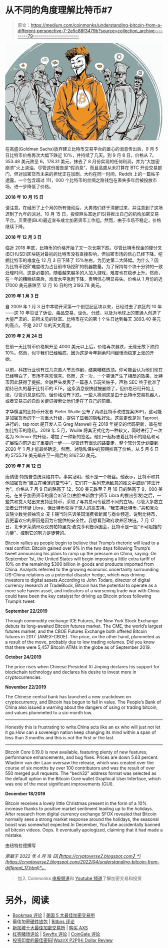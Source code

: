 # 从不同的角度理解比特币#7

> 原文：<https://medium.com/coinmonks/understanding-bitcoin-from-a-different-perspective-7-2e5c88f3479b?source=collection_archive---------79----------------------->

![](img/542d4caa78f32168c36a05f9985326f1.png)

在高盛(Goldman Sachs)放弃建立比特币交易平台的雄心的消息传出后，9 月 5 日比特币价格再次大幅下跌近 10%，并持续了几天。到 9 月 8 日，价格从 7，353.48 美元跌至 6，178.31 美元，抹去了 8 月份实现的任何利润，并为“大加密崩溃”火上浇油。尽管这份报告是“假消息”，而且高盛从未打算在 BTC 开设交易部门，但对加密货币未来的担忧正在加剧。大约在同一时间，Reddit 上的一篇帖子透露，一个包含超过 111，000 个比特币的丝绸之路钱包在丢失多年后被投放市场，进一步降低了价格。

**2018 年 10 月 15 日**

请注意。在经历了上个月的所有骚动后，大男孩们终于清醒过来，并注意到了这场迟到了九年的派对。10 月 15 日，投资巨头富达(FIS)将推出自己的机构加密交易平台。贝莱德(BLK)最近宣布成立加密货币工作组。然而，由于市场不稳定，价格继续下降。

**2018 年 12 月 3 日**

临近 2018 年底，比特币的价格开始了又一次长期下跌。尽管比特币现金的硬分叉(BCHUSD)区块链对最初的比特币没有直接影响，但加密市场的信心已经下降。挖掘比特币的难度在 12 月 3 日下降了 15%左右，为历史第二大降幅。为什么？因为比特币挖矿难度改为占目前市场挖矿的机器数量。为了保持每个块十分钟的一致处理时间，这是必要的。随着越来越多的人加入游戏，难度也在稳步上升。然而，在一年的糟糕结果后，难度水平急剧下降，表明信心明显丧失。价格从 1 月份的近 17000 美元暴跌至 12 月 16 日的约 3193.78 美元。

**2019 年 1 月 3 日**

自 2009 年 1 月 3 日中本聪开采第一个创世纪区块以来，已经过去了疯狂的 10 年——这 10 年见证了诉讼、毒品交易、世仇、分歧，以及为地球上的普通人创造了大量严肃的、前所未见的财富。比特币在它的第十个生日达到每天 3893.40 美元的高点。不是 2017 年的天文高度。

**2019 年 2 月 24 日**

在前一天比特币价格飙升至 4000 美元以上后，价格再次暴跌，无缘无故下跌约 10%。然而，似乎我们已经触底，因为这是今年剩余时间缓慢而稳定上涨的开始。

以前，科技行业也有过几次愚人节恶作剧，结果糟糕透顶。你可能会认为他们现在已经明白了，市场不喜欢惊喜。然而，这一次，一个笑话产生了相反的效果，比特币因此获得了提振。金融巨头发表了一篇愚人节玩笑帖子，声称 SEC 终于批准了期待已久的基于比特币的 ETF。这条消息很快就被删除了，但价格已经开始上涨，尽管消息是假的，但价格没有下跌。一些人猜测这是由于比特币交易机器人，或者交易员的自动关键词搜索让他们走在了自己的前面。

才华横溢的比特币开发者 Pieter Wuille 公布了两项比特币改进提案(BIP)，这可能是加密货币的下一次重大升级，提供了显著的隐私好处。这些更改是对 Taproot 进行的，tap root 是开发人员 Greg Maxwell 在 2018 年提交的代码更新，旨在增加比特币的隐私。2019 年 5 月，Wuille 将其正式化为一种软叉，同时进行了一次名为 Schnorr 的升级，增加了一种新的签名。他们一起标志着比特币的隐私和可扩展性向前迈出了重要的一步——尽管还有很长的路要走，整个软分叉计划要到 2020 年 1 月才能最终确定。然而，对隐私保护的预期推高了价格，从 5 月 6 日的 5755.79 美元飙升至一周后的 8167.50 美元。

**2019 年 7 月 12 日**

唐纳德·特朗普总统深陷其中。事实证明，他不是一个粉丝。他表示，比特币和其他加密货币“建立在稀薄的空气中”，它们在一系列充满敌意的推文中鼓励“非法行为”。价格从 7 月 9 日的略高于 12，500 美元跌至 7 月 16 日的略高于 9，000 美元。在关于加密货币的国会听证会(由脸书新数字货币 Libra 的推出引发)之后，一些共和党人站出来支持比特币，采取了与其总司令截然不同的立场。尽管大多数立法者公开怀疑 Libra，但比特币获得了惊人的高支持。“我支持比特币，”共和党众议院少数党领袖凯文·麦卡锡当时告诉美国消费者新闻与商业频道。说到比特币，我更喜欢它的原因是因为它提供的安全性。我想看到政府收养区块链。7 月 17 日，北卡罗莱纳州众议员帕特里克·麦克亨利告诉国会，比特币是一股“不可阻挡的力量”，控制它的努力是徒劳的。

Bitcoin rallies as people begin to believe that Trump’s rhetoric will lead to a real conflict. Bitcoin gained over 9% in the two days following Trump’s tweet announcing his plans to ramp up the pressure on China, saying: On September 1st, the United States will begin imposing a little extra tariff of 10% on the remaining $300 billion in goods and products imported from China. Analysts referred to the growing economic uncertainty surrounding US-China relations as a potential disaster hedge, which was driving investors to digital assets.According to John Todaro, director of digital currency research at TradeBlock, Bitcoin has the potential to operate as a more safe haven asset, and indicators of a worsening trade war with China could have been the key catalyst for driving up Bitcoin prices following Trump’s tweet.

**September 22/2019**

Through commodity exchange ICE Futures, the New York Stock Exchange debuts its long-awaited Bitcoin futures market. The CME, the world’s largest futures market, and the CBOE Futures Exchange both offered Bitcoin futures in 2017\. (AMEX-CBOE). The price, on the other hand, plummeted as a result of the move, probably due to low trading volumes. Did you know that there were 5,457 Bitcoin ATMs in the globe as of September 2019.

**October 24/2019**

The price rises when Chinese President Xi Jinping declares his support for blockchain technology and declares his desire to invest more in cryptocurrencies.

**November 22/2019**

The Chinese central bank has launched a new crackdown on cryptocurrency, and Bitcoin has begun to fall in value. The People’s Bank of China also issued a warning about the dangers of using or trading bitcoin, and values plummeted to a six-month low.

*******************************************************************************

Honestly this is frustrating to write.China acts like an ex who will just not let it go.How can a sovereign nation keep changing its mind within a span of less than 3 months and this is not the first or the last.

**********************************************************************************

Bitcoin Core 0.19.0 is now available, featuring plenty of new features, performance enhancements, and bug fixes. Prices are down 5.63 percent. Wladimir van der Laan oversaw the release, which was created over the course of six months by over 100 contributors and was the result of over 550 merged pull requests. The “bech32” address format was selected as the default option in the Bitcoin Core wallet Graphical User Interface, which was one of the most significant improvements (GUI).

**December 18/2019**

Bitcoin receives a lovely little Christmas present in the form of a 10% increase thanks to positive market sentiment leading up to the holidays. After research from digital currency exchange SFOX revealed that Bitcoin normally sees a strong market response around the holidays, the seasonal boost was somewhat expected.In December, YouTube accidentally banned all bitcoin videos. Oops. It eventually apologized, claiming that it had made a mistake.

由纽特拉德撰写

*原载于 2022 年 4 月 18 日*[*【https://cryptoverse2.blogspot.com】*](https://cryptoverse2.blogspot.com/2022/04/understanding-bitcoin-from-different_17.html)*。*

> 加入 Coinmonks [电报频道](https://t.me/coincodecap)和 [Youtube 频道](https://www.youtube.com/c/coinmonks/videos)了解加密交易和投资

# 另外，阅读

*   [Bookmap 评论](https://coincodecap.com/bookmap-review-2021-best-trading-software) | [美国 5 大最佳加密交易所](https://coincodecap.com/crypto-exchange-usa)
*   最佳加密[硬件钱包](/coinmonks/hardware-wallets-dfa1211730c6) | [Bitbns 评论](/coinmonks/bitbns-review-38256a07e161)
*   [新加坡十大最佳加密交易所](https://coincodecap.com/crypto-exchange-in-singapore) | [购买 AXS](https://coincodecap.com/buy-axs-token)
*   [红狗赌场评论](https://coincodecap.com/red-dog-casino-review) | [Swyftx 评论](https://coincodecap.com/swyftx-review) | [CoinGate 评论](https://coincodecap.com/coingate-review)
*   [投资印度的最佳密码](https://coincodecap.com/best-crypto-to-invest-in-india-in-2021)|[WazirX P2P](https://coincodecap.com/wazirx-p2p)|[Hi Dollar Review](https://coincodecap.com/hi-dollar-review)